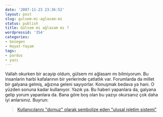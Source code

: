 ```yaml
---
date: '2007-11-23 23:36:52'
layout: post
slug: gulsem-mi-aglasam-mi
status: publish
title: Gülsem mi ağlasam mı ?
wordpressid: '354'
categories:
- Gezegen
- Hayat-Yaşam
tags:
- pardus
- yazı
---
```


Vallah okurken bir acayip oldum, gülsem mi ağlasam mı bilmiyorum. Bu insanlarin harbi kafalarının bir yerlerinde çatlatlık var. Forumlarda da millet bir galyana gelmiş, ağızına geleni sayıyorlar. Konuşmak bedava ya hani. O yüzden sonuna kadar kullanıyor. Yazık ya. Bu haberi yapanlara da, galyana gelip yorum yapanlara da. Bana göre boş olan bu yazıyı okursanız çok daha iyi anlarsınız. Buyrun:



> [Kullanıcılarını "domuz" olarak sembolize eden "ulusal işletim sistemi"](http://www.tumgazeteler.com/?a=2380823)




